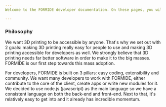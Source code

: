 ```yaml
---
Welcome to the FORMIDE developer documentation. On these pages, you will find information on what FORMIDE is, what it can do for you as a developer and complete references of our SDK's and API's. Next to that, you'll also find extensive documentation on the development kit and how to create your first FORMIDE app.

---
```

### Philosophy
We want 3D printing to be accessible by anyone. That's why we set out with 2 goals: making 3D printing really easy for people to use and making 3D printing accessible for developers as well. We strongly believe that 3D printing needs far better software in order to make it to the big masses. FORMIDE is our first step towards this mass adoption.

For developers, FORMIDE is built on 3 pillars: easy coding, extensibility and community. We want many developers to work with FORMIDE, either contribute to the core of the client, create apps or write new modules for it. We decided to use node.js (javascript) as the main language so we have a consistent language on both the back-end and front-end. Next to that, it's relatively easy to get into and it already has incredible momentum.